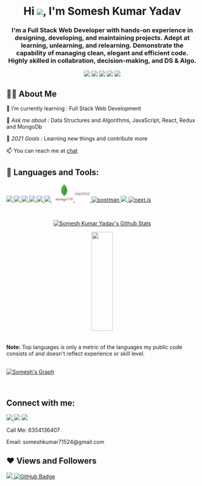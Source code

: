 <h1 align="center">Hi <img src="https://raw.githubusercontent.com/MartinHeinz/MartinHeinz/master/wave.gif" width="30px">, I'm Somesh Kumar Yadav</h1>
<h3 align="center">I'm a Full Stack Web Developer with hands-on experience in designing, developing, and maintaining projects. Adept at learning, unlearning, and relearning. Demonstrate the capability of managing clean, elegant and efficient code. Highly skilled in collabration, decision-making,
and DS & Algo.</h3>

<p align= "center">

<img src="https://img.shields.io/badge/JS-Javascript-red"/>
<img src="https://img.shields.io/badge/React-React-blue"/>
<img src="https://img.shields.io/badge/Node-node-green"/>
<img src="https://img.shields.io/badge/express-Express-blueviolet"/>
<img src="https://img.shields.io/badge/Mongodb-mongodb-brightgreen"/>
</p>

## 🙋‍♂️ About Me
<!-- <p align= "center">
<img width="50px" src="https://pbs.twimg.com/profile_images/1390132006516822016/ZILrvvTo_400x400.jpg" alt="img"/>
</p> -->
🌱 I’m currently learning :  Full Stack Web Development

💬 *Ask me about :* Data Structures and Algorithms, JavaScript, React, Redux and MongoDb

🥅 *2021 Goals :* Learning new things and contribute more  

 📫 You can reach me at [chat](mailto:someshkumar71524@gmail.com) 


## 🚀 Languages and Tools:
<p align="left">
    <a href="https://www.w3.org/html/" target="_blank"> <img src="https://img.icons8.com/color/48/000000/html-5.png"/> </a>
    <a href="https://www.w3schools.com/css/" target="_blank"> <img src="https://img.icons8.com/color/48/000000/css3.png"/> </a>
    <a href="https://developer.mozilla.org/en-US/docs/Web/JavaScript" target="_blank"> <img src="https://img.icons8.com/color/48/000000/javascript.png"/> </a>
    <a href="https://reactjs.org/" target="_blank"> <img src="https://img.icons8.com/color/48/000000/react-native.png"/> </a>
    <a href="https://redux.js.org" target="_blank"> <img src="https://img.icons8.com/color/48/000000/redux.png"/> </a>    
    <a style="padding-right:8px;" href="https://nodejs.org" target="_blank"> <img src="https://img.icons8.com/color/48/000000/nodejs.png"/> </a>
     <a href="https://www.mongodb.com/" target="_blank"> <img src="https://raw.githubusercontent.com/devicons/devicon/master/icons/mongodb/mongodb-original-wordmark.svg" alt="mongodb" width="48" height="48"/> </a>
     <a href="https://expressjs.com" target="_blank"> <img src="https://raw.githubusercontent.com/devicons/devicon/master/icons/express/express-original-wordmark.svg" alt="express" width="40" height="40"/> </a>
     <a href="https://postman.com" target="_blank"> <img src="https://www.vectorlogo.zone/logos/getpostman/getpostman-icon.svg" alt="postman" width="45" height="45"/> </a>
    <a href="https://git-scm.com/" target="_blank"> <img src="https://img.icons8.com/color/48/000000/git.png"/> </a>
      <a href="https://nextjs.org/" target="_blank"> <img src="https://cdn.worldvectorlogo.com/logos/next.svg" alt="next.js" width="40" height="40"/> </a>  
</p>
<br/>
 
  <p align="center">
    <a href="https://github.com/Somesh-Kumar-Yadav/github-readme-stats"><img alt="Somesh Kumar Yadav's Github Stats" src="https://github-readme-stats.vercel.app/api?username=Somesh-Kumar-Yadav&show_icons=true&count_private=true&theme=react&hide_border=true&bg_color=0D1117" /></a>
    </p>
     
  <p align="center">
    <img src="https://github-readme-stats.vercel.app/api/top-langs/?username=Somesh-Kumar-Yadav&theme=react&hide_border=true&bg_color=0D1117" height="260px" width="33.25%"/>
    </p>
  
  <br/>
  <b>Note:</b> Top languages is only a metric of the languages my public code consists of and doesn't reflect experience or skill level.

<br/>
<br/>

<a href="https://github.com/Somesh-Kumar-Yadav/github-readme-activity-graph"><img alt="Somesh's Graph" src="https://activity-graph.herokuapp.com/graph?username=Somesh-Kumar-Yadav&bg_color=0D1117&color=5BCDEC&line=5BCDEC&point=FFFFFF&hide_border=true" /></a>

<br/>

## Connect with me:
<div display="flex" justify-content="center" align-items="center">
 <a href = "https://somesh-yadav-portfolio.herokuapp.com/" target="blank"><img width="44px" src="https://cdn.iconscout.com/icon/premium/png-256-thumb/portfolio-1603075-1359338.png"> </a>
<a href = "https://www.linkedin.com/in/somesh-kumar-yadav-3a2141157/"><img width="55px" src="https://img.icons8.com/fluent/48/000000/linkedin.png" target="blank"></a>
 <a href = "https://twitter.com/SomeshKumarYa12"><img width="50px" src="https://www.freeiconspng.com/thumbs/logo-twitter-png/t-logo-png-twitter-logo-18.png" target="blank"></a>
<p>Call Me: 6354136407</p>
 <p>Email: someshkumar71524@gmail.com</p>

</div>

## ❤ Views and Followers
<a href="https://github.com/Somesh-Kumar-Yadav/github-profile-views-counter">
    <img src="https://komarev.com/ghpvc/?username=Somesh-Kumar-Yadav">
</a>
<a href="https://github.com/Somesh-Kumar-Yadav?tab=followers"><img src="https://img.shields.io/github/followers/Somesh-Kumar-Yadav?label=Followers&style=social" alt="GitHub Badge"></a>
